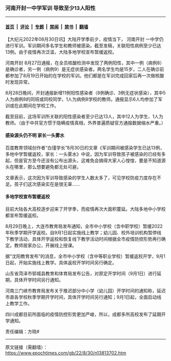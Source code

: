 ### 河南开封一中学军训 导致至少13人阳性

---

#### [首页](../../../..?n13813702) &nbsp;|&nbsp; [评论](../../../../../epoch-comment?n13813702) &nbsp;|&nbsp; [专题](../../../../../epoch-special?n13813702) &nbsp;|&nbsp; [禁闻](../../../../../epoch-news?n13813702) &nbsp;|&nbsp; [禁书](../../../../../books?n13813702) &nbsp;|&nbsp; [翻墙](https://github.com/gfw-breaker/nogfw/blob/master/README.md?n13813702)


<div class="post_content" id="artbody" itemprop="articleBody">
 <!-- article content begin -->
 <p>
  【大纪元2022年08月30日讯】大陆开学季前夕，疫情当下，
  <ok href="https://www.epochtimes.com/gb/tag/%E6%B2%B3%E5%8D%97%E5%BC%80%E5%B0%81.html">
   河南开封
  </ok>
  一中学仍进行军训。军训期间多名学生和教师被感染。截至发稿，关联阳性病例至少已达13例。由于疫情再次泛滥，大陆多地学校宣布暂缓返校。
 </p>
 <p>
  <ok href="https://www.epochtimes.com/gb/tag/%E6%B2%B3%E5%8D%97%E5%BC%80%E5%B0%81.html">
   河南开封
  </ok>
  8月27日通报，在全员核酸检测中发现了两例阳性，其中一例（病例8）是确诊者，另一例（病例9）是无症状感染者。两名学生均是15岁，二人在确诊前都参加了8月19日开始的在学校的军训。他们都是在军训完成回家后再一次做核酸时发现异常。
 </p>
 <p>
  8月28日晚间，开封通报新增11例阳性感染者（8例确诊、3例无症状感染），其中5人为病例8的同班或同校同学，1人为病例8学校的教师。通报显示6人均参加了军训或在此期间在学校工作。
 </p>
 <p>
  截至目前，这场军训所关联的阳性感染者至少已达13人，其中12人为学生、1人为教师。（由于中共官方惯于隐瞒疫情真相，外界普遍质疑官方通报数据缩水严重。）
 </p>
 <h4>
  感染源头仍不明 家长一头雾水
 </h4>
 <p>
  百度教育领域创作者“白瑾学长”8月30日的文章《军训期间被感染学生已达13例，多地中学暂缓返校，家长：一头雾水》中说，因为军训导致孩子被感染的已经有多起，但是官方至今还没有公布出源头，这难免会搞得大家人心惶惶，要是不知道源头在哪里，那么想要避免都无处可避。
 </p>
 <p>
  文章表示，这次因为军训导致感染的学生人数太多了，可见学校防疫力度存在不足。孩子们这次感染实在是很无辜……
 </p>
 <h4>
  多地学校宣布暂缓返校
 </h4>
 <p>
  目前大陆各大高校逐步迎来了开学季，而疫情再次大面积蔓延。大陆多地中小学校都宣布暂缓返校。
 </p>
 <p>
  8月29日晚上，大连市教育局发布通知，全市中小学校（含中职学校）暂缓2022年秋季学期开学返校。自9月1日起实施线上教学；幼儿园、校外培训机构暂停线下教学活动，具体开学返校和恢复线下教学活动时间根据全市疫情防控形势再行确定。教师居家办公，开展线上授课。
 </p>
 <p>
  据“沈阳教育发布”的消息，全市中小学校（含中等职业学校）暂缓返校开学，9月1日起，开始实施线上教学。具体返校开学时间另行确定。
 </p>
 <p>
  山东省菏泽市郓城县教育和体育局发布公告，对原定开学时间（9月1日）进行延期，具体开学时间另行通知。
 </p>
 <p>
  河南三门峡市教育局发布关于推迟部分中小学（幼儿园）开学时间的通知称，延迟市直各学校秋季学期开学时间，具体开学时间另行通知；9月1日起，全面启动线上教学工作。
 </p>
 <p>
  四川成都目前所面临的疫情防控形势更加严峻，所以，成都多所高校发布了延期开学通知。
 </p>
 <p>
  责任编辑：方晓#
 </p>
 <!-- article content end -->
 <div id="below_article_ad">
 </div>
</div>


---

原文链接（需翻墙）：https://www.epochtimes.com/gb/22/8/30/n13813702.htm